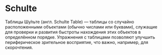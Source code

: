 # Schulte
Таблицы Шу́льте (англ. Schulte Table) — таблицы со случайно расположенными объектами (обычно числами или буквами), служащие для проверки и развития быстроты нахождения этих объектов в определённом порядке. Упражнения с таблицами позволяют улучшить периферическое зрительное восприятие, что важно, например, для скорочтения.
